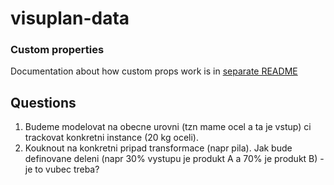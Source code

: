 # visuplan-data

### Custom properties

Documentation about how custom props work is in
[separate README](./CUSTOM_PROPS.md)

## Questions

1. Budeme modelovat na obecne urovni (tzn mame ocel a ta je vstup) ci trackovat konkretni instance (20 kg oceli).
2. Kouknout na konkretni pripad transformace (napr pila). Jak bude definovane deleni (napr 30% vystupu je produkt A a 70% je produkt B) - je to vubec treba?
